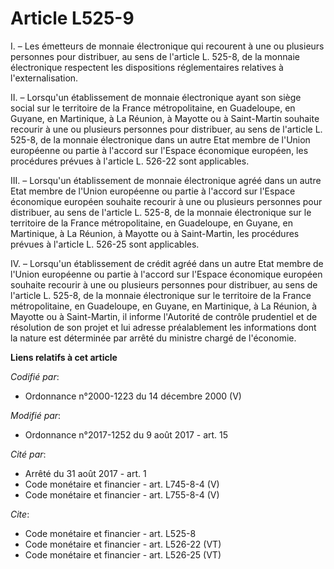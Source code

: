 # Article L525-9

I. – Les émetteurs de monnaie électronique qui recourent à une ou plusieurs personnes pour distribuer, au sens de l'article
L. 525-8, de la monnaie électronique respectent les dispositions réglementaires relatives à l'externalisation. 

II. – Lorsqu'un établissement de monnaie électronique ayant son siège social sur le territoire de la France métropolitaine,
en Guadeloupe, en Guyane, en Martinique, à La Réunion, à Mayotte ou à Saint-Martin souhaite recourir à une ou plusieurs
personnes pour distribuer, au sens de l'article L. 525-8, de la monnaie électronique dans un autre Etat membre de l'Union
européenne ou partie à l'accord sur l'Espace économique européen, les procédures prévues à l'article L. 526-22 sont
applicables. 

III. – Lorsqu'un établissement de monnaie électronique agréé dans un autre Etat membre de l'Union européenne ou partie à
l'accord sur l'Espace économique européen souhaite recourir à une ou plusieurs personnes pour distribuer, au sens de
l'article L. 525-8, de la monnaie électronique sur le territoire de la France métropolitaine, en Guadeloupe, en Guyane, en
Martinique, à La Réunion, à Mayotte ou à Saint-Martin, les procédures prévues à l'article L. 526-25 sont applicables. 

IV. – Lorsqu'un établissement de crédit agréé dans un autre Etat membre de l'Union européenne ou partie à l'accord sur
l'Espace économique européen souhaite recourir à une ou plusieurs personnes pour distribuer, au sens de l'article L. 525-8,
de la monnaie électronique sur le territoire de la France métropolitaine, en Guadeloupe, en Guyane, en Martinique, à La
Réunion, à Mayotte ou à Saint-Martin, il informe l'Autorité de contrôle prudentiel et de résolution de son projet et lui
adresse préalablement les informations dont la nature est déterminée par arrêté du ministre chargé de l'économie.

**Liens relatifs à cet article**

_Codifié par_:

  - Ordonnance n°2000-1223 du 14 décembre 2000 (V)

_Modifié par_:

  - Ordonnance n°2017-1252 du 9 août 2017 - art. 15

_Cité par_:

  - Arrêté du 31 août 2017 - art. 1
  - Code monétaire et financier - art. L745-8-4 (V)
  - Code monétaire et financier - art. L755-8-4 (V)

_Cite_:

  - Code monétaire et financier - art. L525-8
  - Code monétaire et financier - art. L526-22 (VT)
  - Code monétaire et financier - art. L526-25 (VT)
